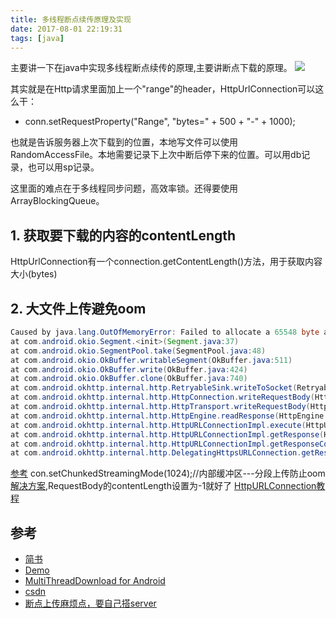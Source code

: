 ```yaml
---
title: 多线程断点续传原理及实现
date: 2017-08-01 22:19:31
tags: [java]
---
```


主要讲一下在java中实现多线程断点续传的原理,主要讲断点下载的原理。
![](http://odzl05jxx.bkt.clouddn.com/4b52d8db2e9d86b95c730af1db127a81.jpg?imageView2/2/w/600)
<!--more-->


其实就是在Http请求里面加上一个"range"的header，HttpUrlConnection可以这么干：

- conn.setRequestProperty("Range", "bytes=" + 500 + "-" + 1000);

也就是告诉服务器上次下载到的位置，本地写文件可以使用RandomAccessFile。本地需要记录下上次中断后停下来的位置。可以用db记录，也可以用sp记录。


这里面的难点在于多线程同步问题，高效率锁。还得要使用ArrayBlockingQueue。

## 1. 获取要下载的内容的contentLength
HttpUrlConnection有一个connection.getContentLength()方法，用于获取内容大小(bytes)


## 2. 大文件上传避免oom
```java
Caused by java.lang.OutOfMemoryError: Failed to allocate a 65548 byte allocation with 32012 free bytes and 31KB until OOM
at com.android.okio.Segment.<init>(Segment.java:37)
at com.android.okio.SegmentPool.take(SegmentPool.java:48)
at com.android.okio.OkBuffer.writableSegment(OkBuffer.java:511)
at com.android.okio.OkBuffer.write(OkBuffer.java:424)
at com.android.okio.OkBuffer.clone(OkBuffer.java:740)
at com.android.okhttp.internal.http.RetryableSink.writeToSocket(RetryableSink.java:77)
at com.android.okhttp.internal.http.HttpConnection.writeRequestBody(HttpConnection.java:263)
at com.android.okhttp.internal.http.HttpTransport.writeRequestBody(HttpTransport.java:84)
at com.android.okhttp.internal.http.HttpEngine.readResponse(HttpEngine.java:790)
at com.android.okhttp.internal.http.HttpURLConnectionImpl.execute(HttpURLConnectionImpl.java:405)
at com.android.okhttp.internal.http.HttpURLConnectionImpl.getResponse(HttpURLConnectionImpl.java:349)
at com.android.okhttp.internal.http.HttpURLConnectionImpl.getResponseCode(HttpURLConnectionImpl.java:517)
at com.android.okhttp.internal.http.DelegatingHttpsURLConnection.getResponseCode(DelegatingHttpsURLConnection.java:105)
```

[参考](http://blog.sina.com.cn/s/blog_bfdb961b0101mkbo.html) con.setChunkedStreamingMode(1024);//内部缓冲区---分段上传防止oom
[解决方案](https://github.com/square/retrofit/issues/2270),RequestBody的contentLength设置为-1就好了
[HttpURLConnection教程](http://www.cnblogs.com/begin1949/p/5060802.html)


## 参考
- [简书](http://www.jianshu.com/p/2b82db0a5181)
- [Demo](https://github.com/AriaLyy/Aria)
- [MultiThreadDownload for Android](https://github.com/Aspsine/MultiThreadDownload)
- [csdn](http://blog.csdn.net/zhaokaiqiang1992/article/details/43939279)
- [断点上传麻烦点，要自己搭server](http://blog.csdn.net/chenrunhua/article/details/50113993)
